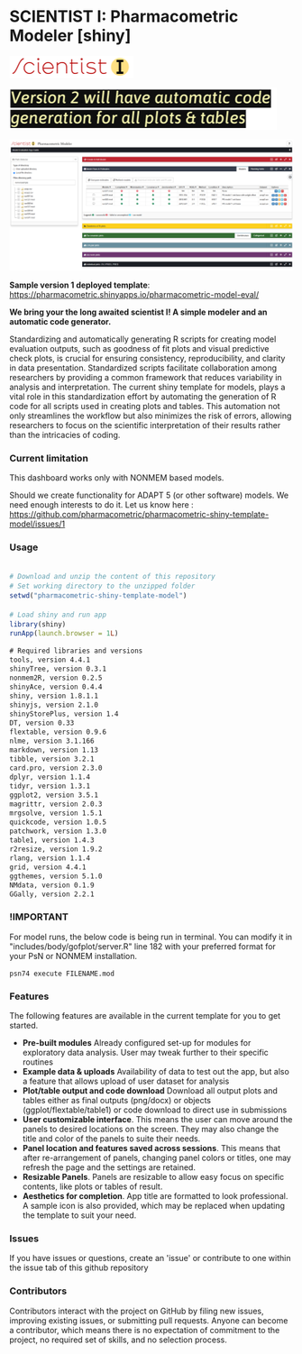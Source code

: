 # SCIENTIST I: Pharmacometric Modeler [shiny]

![](www/logo.png)

![](www/v2.png)

<img src="www/previewx.png">


__Sample version 1 deployed template__: https://pharmacometric.shinyapps.io/pharmacometric-model-eval/

__We bring your the long awaited scientist I! A simple modeler and an automatic code generator.__

Standardizing and automatically generating R scripts for creating model evaluation outputs, such as goodness of fit plots and visual predictive check plots, is crucial for ensuring consistency, reproducibility, and clarity in data presentation. Standardized scripts facilitate collaboration among researchers by providing a common framework that reduces variability in analysis and interpretation. 
The current shiny template for models, plays a vital role in this standardization effort by automating the generation of R code for all scripts used in creating plots and tables. This automation not only streamlines the workflow but also minimizes the risk of errors, allowing researchers to focus on the scientific interpretation of their results rather than the intricacies of coding. 

### Current limitation

This dashboard works only with NONMEM based models.

Should we create functionality for ADAPT 5 (or other software) models. We need enough interests to do it. Let us know here : https://github.com/pharmacometric/pharmacometric-shiny-template-model/issues/1

### Usage 
```r

# Download and unzip the content of this repository
# Set working directory to the unzipped folder
setwd("pharmacometric-shiny-template-model")

# Load shiny and run app
library(shiny)
runApp(launch.browser = 1L)

```


```
# Required libraries and versions
tools, version 4.4.1
shinyTree, version 0.3.1
nonmem2R, version 0.2.5
shinyAce, version 0.4.4
shiny, version 1.8.1.1
shinyjs, version 2.1.0
shinyStorePlus, version 1.4
DT, version 0.33
flextable, version 0.9.6
nlme, version 3.1.166
markdown, version 1.13
tibble, version 3.2.1
card.pro, version 2.3.0
dplyr, version 1.1.4
tidyr, version 1.3.1
ggplot2, version 3.5.1
magrittr, version 2.0.3
mrgsolve, version 1.5.1
quickcode, version 1.0.5
patchwork, version 1.3.0
table1, version 1.4.3
r2resize, version 1.9.2
rlang, version 1.1.4
grid, version 4.4.1
ggthemes, version 5.1.0
NMdata, version 0.1.9
GGally, version 2.2.1
```

### !IMPORTANT

For model runs, the below code is being run in terminal. You can modify it in "includes/body/gofplot/server.R" line 182 with your preferred format for your PsN or NONMEM installation.

```
psn74 execute FILENAME.mod

```

### Features

The following features are available in the current template for you to get started.

 - __Pre-built modules__ Already configured set-up for modules for exploratory data analysis. User may tweak further to their specific routines
 - __Example data & uploads__ Availability of data to test out the app, but also a feature that allows upload of user dataset for analysis
 - __Plot/table output and code download__ Download all output plots and tables either as final outputs (png/docx) or objects (ggplot/flextable/table1) or code download to direct use in submissions
 - __User customizable interface__. This means the user can move around the panels to desired locations on the screen. They may also change the title and color of the panels to suite their needs. 
 - __Panel location and features saved across sessions__. This means that after re-arrangement of panels, changing panel colors or titles, one may refresh the page and the settings are retained.
 - __Resizable Panels__. Panels are resizable to allow easy focus on specific contents, like plots or tables of result.
 - __Aesthetics for completion__. App title are formatted to look professional. A sample icon is also provided, which may be replaced when updating the template to suit your need.
 
 
 
### Issues

If you have issues or questions, create an 'issue' or contribute to one within the issue tab of this github repository


### Contributors

Contributors interact with the project on GitHub by filing new issues, improving existing issues, or submitting pull requests. Anyone can become a contributor, which means there is no expectation of commitment to the project, no required set of skills, and no selection process.
